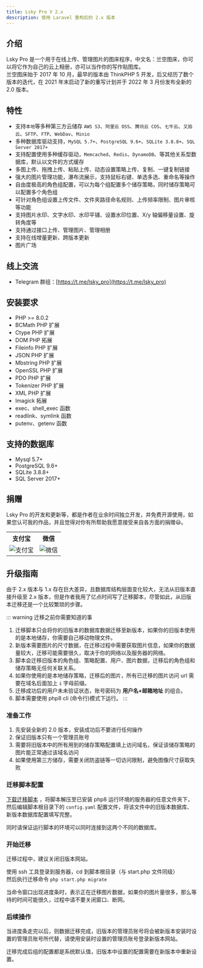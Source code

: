 ```yaml
---
title: Lsky Pro V 2.x
description: 使用 Laravel 重构后的 2.x 版本
---
```


## 介绍
Lsky Pro 是一个用于在线上传、管理图片的图床程序，中文名：兰空图床，你可以将它作为自己的云上相册，亦可以当作你的写作贴图库。  
兰空图床始于 2017 年 10 月，最早的版本由 ThinkPHP 5 开发，后又经历了数个版本的迭代，在 2021 年末启动了新的重写计划并于 2022 年 3 月份发布全新的 2.0 版本。

## 特性
- 支持`本地`等多种第三方云储存 `AWS S3`、`阿里云 OSS`、`腾讯云 COS`、`七牛云`、`又拍云`、`SFTP`、`FTP`、`WebDav`、`Minio`
- 多种数据库驱动支持，`MySQL 5.7+`、`PostgreSQL 9.6+`、`SQLite 3.8.8+`、`SQL Server 2017+`
- 支持配置使用多种缓存驱动，`Memcached`、`Redis`、`DynamoDB`、等其他关系型数据库，默认以文件的方式缓存
- 多图上传、拖拽上传、粘贴上传、动态设置策略上传、复制、一键复制链接
- 强大的图片管理功能，瀑布流展示，支持鼠标右键、单选多选、重命名等操作
- 自由度极高的角色组配置，可以为每个组配置多个储存策略，同时储存策略可以配置多个角色组
- 可针对角色组设置上传文件、文件夹路径命名规则、上传频率限制、图片审核等功能
- 支持图片水印、文字水印、水印平铺、设置水印位置、X/y 轴偏移量设置、旋转角度等
- 支持通过接口上传、管理图片、管理相册
- 支持在线增量更新、跨版本更新
- 图片广场

## 线上交流
- Telegram 群组：[https://t.me/lsky_pro](https://t.me/lsky_pro)

## 安装要求
- PHP >= 8.0.2
- BCMath PHP 扩展
- Ctype PHP 扩展
- DOM PHP 拓展
- Fileinfo PHP 扩展
- JSON PHP 扩展
- Mbstring PHP 扩展
- OpenSSL PHP 扩展
- PDO PHP 扩展
- Tokenizer PHP 扩展
- XML PHP 扩展
- Imagick 拓展
- exec、shell_exec 函数
- readlink、symlink 函数
- putenv、getenv 函数

## 支持的数据库
- Mysql 5.7+
- PostgreSQL 9.6+
- SQLite 3.8.8+
- SQL Server 2017+

## 捐赠
Lsky Pro 的开发和更新等，都是作者在业余时间独立开发，并免费开源使用，如果您认可我的作品，并且觉得对你有所帮助我愿意接受来自各方面的捐赠😃。
<table width="100%">
    <tr>
        <th>支付宝</th>
        <th>微信</th>
    </tr>
    <tr>
        <td><img alt="支付宝" src="https://box.kancloud.cn/4f193c14546c32c00bcb415ebfedc421_256x256.png"></td>
        <td><img alt="微信" src="https://img.kancloud.cn/5f/ef/5fef4de362089d614f85566b3a6746b4_228x229.png"></td>
    </tr>
</table>

## 升级指南

由于 2.x 版本与 1.x 存在巨大差异，且数据库结构层面变化较大，无法从旧版本直接升级至 2.x 版本，但是作者我用了亿点时间写了迁移脚本，尽管如此，从旧版本迁移还是一个比较繁琐的步骤。

::: warning 迁移之前你需要知道的事
1. 迁移脚本只会将你的旧版本的数据库数据迁移至新版本，如果你的旧版本使用的是本地储存，你需要自己移动物理文件。
2. 新版本需要图片的尺寸数据，在迁移过程中需要获取图片信息，如果你的数据量较大，迁移可能需要很久，取决于你的网络以及服务器的网络。
3. 脚本会迁移旧版本的角色组、策略配置、用户、图片数据，迁移后的角色组和储存策略无任何关联关系。
4. 如果你使用的是本地储存策略，迁移后的图片，所有已迁移的图片访问 url 需要在域名后面加上 `i` 字母前缀。
5. 迁移成功后的用户未未验证状态，账号密码为 **用户名+邮箱地址** 的组合。
6. 脚本需要使用 php8 cli (命令行)模式下运行。
:::

### 准备工作

1. 先安装全新的 2.0 版本，安装成功后不要进行任何操作
2. 保证旧版本只有一个管理员账号
3. 需要将旧版本中的所有用到的储存策略配置填上访问域名，保证该储存策略的图片能正常通过该域名访问
4. 如果使用第三方储存，需要关闭防盗链等一切访问限制，避免图像尺寸获取失败

### 迁移脚本配置

[下载迁移脚本](https://github.com/lsky-org/1.x-to-2.0/files/8237315/migrate.zip) ，将脚本解压至已安装 php8 运行环境的服务器的任意文件夹下，然后编辑脚本根目录下的 `config.yaml` 配置文件，将该文件中的旧版本数据库、新版本数据库配置填写完整。

同时请保证运行脚本的环境可以同时连接到这两个不同的数据库。

### 开始迁移
迁移过程中，建议关闭旧版本网站。  

使用 ssh 工具登录到服务器，cd 到脚本根目录（与 start.php 文件同级）  
然后执行迁移命令 `php start.php migrate`  

当命令窗口出现进度条时，表示正在迁移图片数据，如果你的图片量很多，那么等待的时间可能很久，过程中请不要关闭窗口、断网。

### 后续操作
当进度条走完以后，则数据迁移完成，旧版本的管理员账号将会被新版本安装时设置的管理员账号所代替，请使用安装时设置的管理员账号登录新版本网站。  

迁移完成后组的配置都是系统默认值，旧版本中设置的配置需要在新版本中重新设置。